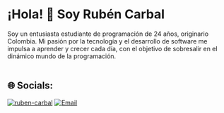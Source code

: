 # ¡Hola! 👋 Soy Rubén Carbal
Soy un entusiasta estudiante de programación de 24 años, originario Colombia. Mi pasión por la tecnología y el desarrollo de software me impulsa a aprender y crecer cada día, con el objetivo de sobresalir en el dinámico mundo de la programación.<br><br>

## 🌐 Socials:
[![ruben-carbal](https://img.shields.io/badge/LinkedIn-%230077B5.svg?logo=linkedin&logoColor=white)](https://linkedin.com/in/ruben-carbal) [![Email](https://img.shields.io/badge/Email-D14836?logo=gmail&logoColor=white)](mailto:rubencarbal12@gmail.com) 
